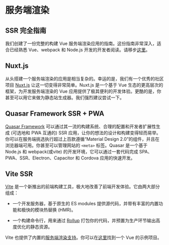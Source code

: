 # 服务端渲染

## SSR 完全指南

我们创建了一份完整的构建 Vue 服务端渲染应用的指南。这份指南非常深入，适合已经熟悉 Vue、webpack 和 Node.js 开发的开发者阅读。请移步[这里](/guide/ssr/introduction.html)。

## Nuxt.js

从头搭建一个服务端渲染的应用是相当复杂的。幸运的是，我们有一个优秀的社区项目 [Nuxt.js](https://zh.nuxtjs.org/) 让这一切变得非常简单。Nuxt.js 是一个基于 Vue 生态的更高层次的框架，为开发服务端渲染的 Vue 应用提供了极其便利的开发体验。更酷的是，你甚至可以用它来做为静态站生成器。我们强烈建议尝试一下。

## Quasar Framework SSR + PWA

[Quasar Framework](https://quasar.dev) 可以通过其一流的构建系统、合理的配置和开发者扩展性生成 (可选地和 PWA 互通的) SSR 应用，让你的想法的设计和构建变得轻而易举。你可以在服务端挑选执行超过上百款遵循“Material Design 2.0”的组件，并且在浏览器端可用。你甚至可以管理网站的 `<meta>` 标签。Quasar 是一个基于 Node.js 和 webpack(或vite) 的开发环境，它可以通过一套代码完成 SPA、PWA、SSR、Electron、Capacitor 和 Cordova 应用的快速开发。

## Vite SSR

[Vite](https://vitejs.dev/) 是一个新推出的前端构建工具，极大地改善了前端开发体验。它由两大部分组成：

- 一个开发服务器，基于原生的 ES modules 提供源代码，并带有丰富的内置功能和极快的模块热替换 (HMR)。

- 一个构建命令行，用来通过 [Rollup](https://rollupjs.org/) 打包你的代码，并预置为生产环节输出高度优化的静态资源。

Vite 也提供了内置的[服务端渲染支持](https://vitejs.dev/guide/ssr.html)。你可以在[这里](https://github.com/vitejs/vite/tree/main/packages/playground/ssr-vue)找到一个 Vue 的示例项目。
